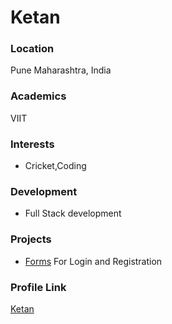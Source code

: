 
# Ketan

### Location

Pune Maharashtra, India

### Academics

VIIT

### Interests

- Cricket,Coding

### Development

- Full Stack development

### Projects

- [Forms](https://github.com/ketan-choudhari/Login-Registration) For Login and Registration

### Profile Link

[Ketan](https://github.com/ketan-choudhari)
